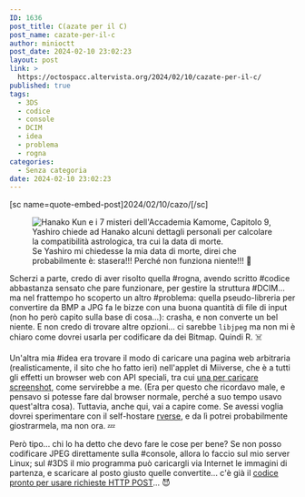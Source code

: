 ```yaml
---
ID: 1636
post_title: C(azate per il C)
post_name: cazate-per-il-c
author: minioctt
post_date: 2024-02-10 23:02:23
layout: post
link: >
  https://octospacc.altervista.org/2024/02/10/cazate-per-il-c/
published: true
tags:
  - 3DS
  - codice
  - console
  - DCIM
  - idea
  - problema
  - rogna
categories:
  - Senza categoria
date: 2024-02-10 23:02:23
---
```

<!-- wp:paragraph -->
<p>[sc name=quote-embed-post]2024/02/10/cazo/[/sc]</p>
<!-- /wp:paragraph -->

<!-- wp:paragraph -->
<p></p>
<!-- /wp:paragraph -->

<!-- wp:image {"id":1635,"sizeSlug":"large"} -->
<figure class="wp-block-image size-large"><img src="https://octospacc.altervista.org/wp-content/uploads/2024/02/20240210_2157354602628971234351972-960x317.jpg" alt="Hanako Kun e i 7 misteri dell'Accademia Kamome, Capitolo 9, Yashiro chiede ad Hanako alcuni dettagli personali per calcolare la compatibilità astrologica, tra cui la data di morte." class="wp-image-1635"/><figcaption class="wp-element-caption">Se Yashiro mi chiedesse la mia data di morte, direi che probabilmente è: stasera!!! Perché non funziona niente!!! 🥰</figcaption></figure>
<!-- /wp:image -->

<!-- wp:paragraph -->
<p></p>
<!-- /wp:paragraph -->

<!-- wp:paragraph -->
<p>Scherzi a parte, credo di aver risolto quella #rogna, avendo scritto #codice abbastanza sensato che pare funzionare, per gestire la struttura #DCIM... ma nel frattempo ho scoperto un altro #problema: quella pseudo-libreria per convertire da BMP a JPG fa le bizze con una buona quantità di file di input (non ho però capito sulla base di cosa...): crasha, e non converte un bel niente. E non credo di trovare altre opzioni... ci sarebbe <code>libjpeg</code> ma non mi è chiaro come dovrei usarla per codificare da dei Bitmap. Quindi R. ☠️</p>
<!-- /wp:paragraph -->

<!-- wp:paragraph -->
<p>Un'altra mia #idea era trovare il modo di caricare una pagina web arbitraria (realisticamente, il sito che ho fatto ieri) nell'applet di Miiverse, che è a tutti gli effetti un browser web con API speciali, tra cui <a href="https://github.com/KaeruTeam/miiverse-docs/wiki/Cave-Capture-API">una per caricare screenshot</a>, come servirebbe a me. (Era per questo che ricordavo male, e pensavo si potesse fare dal browser normale, perché a suo tempo usavo quest'altra cosa). Tuttavia, anche qui, vai a capire come. Se avessi voglia dovrei sperimentare con il self-hostare <a href="https://github.com/rverseTeam/rverse2">rverse</a>, e da lì potrei probabilmente giostrarmela, ma non ora. 💤️</p>
<!-- /wp:paragraph -->

<!-- wp:paragraph -->
<p>Però tipo... chi lo ha detto che devo fare le cose per bene? Se non posso codificare JPEG direttamente sulla #console, allora lo faccio sul mio server Linux; sul #3DS il mio programma può caricargli via Internet le immagini di partenza, e scaricare al posto giusto quelle convertite... c'è già il <a href="https://github.com/devkitPro/3ds-examples/tree/master/network/http_post">codice pronto per usare richieste HTTP POST</a>... 😈️</p>
<!-- /wp:paragraph -->
